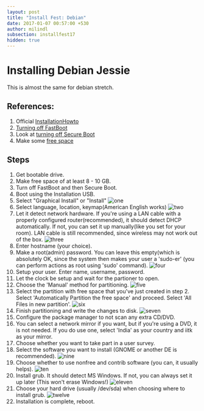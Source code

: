 ```yaml
---
layout: post
title: "Install Fest: Debian"
date: 2017-01-07 00:57:00 +530
author: milindl
subsection: installfest17
hidden: true
---
```



# Installing Debian Jessie

This is almost the same for debian stretch. 

## References: 

1. Official [InstallationHowto](https://d-i.debian.org/manual/en.i386/apa.html)
2. [Turning off FastBoot](http://acer--uk.custhelp.com/app/answers/detail/a_id/37059/~/windows-10%3A-enable-or-disable-fast-startup)
3. Look at [turning off Secure Boot](https://technet.microsoft.com/en-in/library/dn481258.aspx)
4. Make some [free space](https://technet.microsoft.com/en-us/library/gg309169.aspx)

## Steps

1. Get bootable drive.
2. Make free space of at least 8 - 10 GB.
3. Turn off FastBoot and then Secure Boot.
4. Boot using the Installation USB.
5. Select "Graphical Install" or "Install"
![one](http://i.imgur.com/LqVGmO0.png)
6. Select language, location, keymap(American English works)
![two](http://i.imgur.com/BFPDHee.png)
7. Let it detect network hardware. If you're using a LAN cable with a properly
   configured router(recommended), it should detect DHCP automatically. If not, you
   can set it up manually(like you set for your room). LAN cable is still recommended, 
   since wireless may not work out of the box.
![three](http://i.imgur.com/8ec3Zkn.png)
8. Enter hostname (your choice).
9. Make a root(admin) password. You can leave this empty(which is absolutely OK, since the system
   then makes your user a 'sudo-er' (you can perform actions as root using 'sudo' command).
![four](http://i.imgur.com/ocd8NcX.png)
10. Setup your user. Enter name, username, password. 
11. Let the clock be setup and wait for the partioner to open.
12. Choose the 'Manual' method for partitioning. 
![five](http://i.imgur.com/1Esfyqr.png)
13. Select the partition with free space that you've just created in step 2. Select 'Automatically 
    Partition the free space' and proceed. Select 'All Files in new partition'. 
![six](http://i.imgur.com/lKYJsji.png)
14. Finish partitioning and write the changes to disk.
![seven](http://i.imgur.com/Y63c7tI.png)
15. Configure the package manager to not scan any extra CD/DVD.
16. You can select a network mirror if you want, but if you're using a DVD, it is not needed.
    If you do use one, select 'India' as your country and iitk as your mirror.
17. Choose whether you want to take part in a user survey.
18. Select the software you want to install (GNOME or another DE is recommended).
![nine](http://i.imgur.com/onZRZQa.png)
19. Choose whether to use nonfree and contrib software (you can, it usually helps).
![ten](http://i.imgur.com/x4AXqU2.png)
20. Install grub. It should detect MS Windows. If not, you can always set it up later
    (This won't erase Windows!) 
![eleven](http://i.imgur.com/dm8wzsX.png?1)
21. Choose your hard drive (usually /dev/sda) when choosing where to install grub.
![twelve](http://i.imgur.com/mIxydte.png?1)
22. Installation is complete, reboot.
